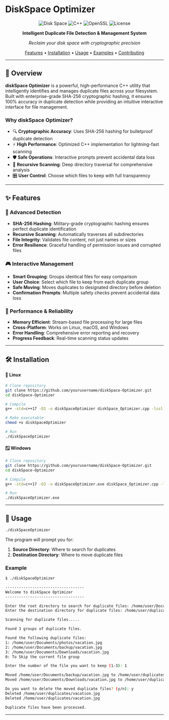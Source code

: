 # DiskSpace Optimizer

<div align="center">

![Disk Space](https://img.shields.io/badge/Disk%20Space-Optimizer-blue?style=for-the-badge&logo=hard-drive)
![C++](https://img.shields.io/badge/C++-17-orange?style=for-the-badge&logo=cplusplus)
![OpenSSL](https://img.shields.io/badge/OpenSSL-SHA256-green?style=for-the-badge&logo=openssl)
![License](https://img.shields.io/badge/License-MIT-yellow?style=for-the-badge)

**Intelligent Duplicate File Detection & Management System**

*Reclaim your disk space with cryptographic precision*

[Features](#-features) • [Installation](#-installation) • [Usage](#-usage) • [Examples](#-examples) • [Contributing](#-contributing)

</div>

---

## 🎯 Overview

**diskSpace Optimizer** is a powerful, high-performance C++ utility that intelligently identifies and manages duplicate files across your filesystem. Built with enterprise-grade SHA-256 cryptographic hashing, it ensures 100% accuracy in duplicate detection while providing an intuitive interactive interface for file management.

### Why diskSpace Optimizer?

- 🔍 **Cryptographic Accuracy**: Uses SHA-256 hashing for bulletproof duplicate detection
- ⚡ **High Performance**: Optimized C++ implementation for lightning-fast scanning
- 🛡️ **Safe Operations**: Interactive prompts prevent accidental data loss
- 📁 **Recursive Scanning**: Deep directory traversal for comprehensive analysis
- 🎛️ **User Control**: Choose which files to keep with full transparency

---

## ✨ Features

### 🔐 Advanced Detection
- **SHA-256 Hashing**: Military-grade cryptographic hashing ensures perfect duplicate identification
- **Recursive Scanning**: Automatically traverses all subdirectories
- **File Integrity**: Validates file content, not just names or sizes
- **Error Resilience**: Graceful handling of permission issues and corrupted files

### 🎮 Interactive Management
- **Smart Grouping**: Groups identical files for easy comparison
- **User Choice**: Select which file to keep from each duplicate group
- **Safe Moving**: Moves duplicates to designated directory before deletion
- **Confirmation Prompts**: Multiple safety checks prevent accidental data loss

### 🚀 Performance & Reliability
- **Memory Efficient**: Stream-based file processing for large files
- **Cross-Platform**: Works on Linux, macOS, and Windows
- **Error Handling**: Comprehensive error reporting and recovery
- **Progress Feedback**: Real-time scanning status updates

---

## 🛠️ Installation

#### 🐧 Linux
```bash
# Clone repository
git clone https://github.com/yourusername/diskSpace-Optimizer.git
cd diskSpace-Optimizer

# Compile
g++ -std=c++17 -O3 -o diskSpaceOptimizer diskSpace_Optimizer.cpp -lssl -lcrypto

# Make executable
chmod +x diskSpaceOptimizer

# Run
./diskSpaceOptimizer
```

#### 🪟 Windows
```bash
# Clone repository
git clone https://github.com/yourusername/diskSpace-Optimizer.git
cd diskSpace-Optimizer

# Compile
g++ -std=c++17 -O3 -o diskSpaceOptimizer.exe diskSpace_Optimizer.cpp -lssl -lcrypto

# Run
./diskSpaceOptimizer.exe
```

---

## 🚀 Usage

```bash
./diskSpaceOptimizer
```

The program will prompt you for:
1. **Source Directory**: Where to search for duplicates
2. **Destination Directory**: Where to move duplicate files

### Example

```bash
$ ./diskSpaceOptimizer

-----------------------------------
Welcome to diskSpace Optimizer
-----------------------------------

Enter the root directory to search for duplicate files: /home/user/Documents
Enter the destination directory for duplicate files: /home/user/duplicates

Scanning for duplicate files.....

Found 3 groups of duplicate files.

Found the following duplicate files:
1: /home/user/Documents/photos/vacation.jpg
2: /home/user/Documents/backup/vacation.jpg
3: /home/user/Documents/Downloads/vacation.jpg
0: To Skip the current file group

Enter the number of the file you want to keep (1-3): 1

Moved /home/user/Documents/backup/vacation.jpg to /home/user/duplicates/vacation.jpg
Moved /home/user/Documents/Downloads/vacation.jpg to /home/user/duplicates/vacation.jpg

Do you want to delete the moved duplicate files? (y/n): y
Deleted /home/user/duplicates/vacation.jpg
Deleted /home/user/duplicates/vacation.jpg

Duplicate files have been processed.
```

---

